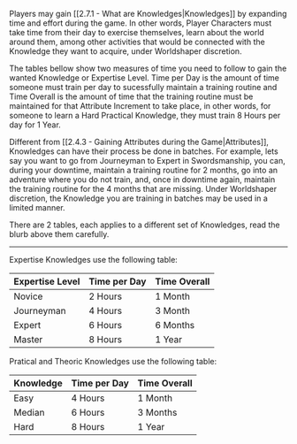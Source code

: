 Players may gain [[2.7.1 - What are Knowledges|Knowledges]] by expanding time and effort during the game. In other words, Player Characters must take time from their day to exercise themselves, learn about the world around them, among other activities that would be connected with the Knowledge they want to acquire, under Worldshaper discretion.

The tables bellow show two measures of time you need to follow to gain the wanted Knowledge or Expertise Level. Time per Day is the amount of time someone must train per day to sucessfully maintain a training routine and Time Overall is the amount of time that the training routine must be maintained for that Attribute Increment to take place, in other words, for someone to learn a Hard Practical Knowledge, they must train 8 Hours per day for 1 Year.

Different from [[2.4.3 - Gaining Attributes during the Game|Attributes]], Knowledges can have their process be done in batches. For example, lets say you want to go from Journeyman to Expert in Swordsmanship, you can, during your downtime, maintain a training routine for 2 months, go into an adventure where you do not train, and, once in downtime again, maintain the training routine for the 4 months that are missing. Under Worldshaper discretion, the Knowledge you are training in batches may be used in a limited manner.

There are 2 tables, each applies to a different set of Knowledges, read the blurb above them carefully.

___

Expertise Knowledges use the following table:

Expertise Level | Time per Day | Time Overall
---------- | ------------ | ------------
Novice | 2 Hours | 1 Month
Journeyman | 4 Hours | 3 Month
Expert | 6 Hours | 6 Months
Master | 8 Hours | 1 Year


Pratical and Theoric Knowledges use the following table:

Knowledge | Time per Day | Time Overall
---------- | ------------ | ------------
Easy | 4 Hours | 1 Month
Median | 6 Hours | 3 Months
Hard | 8 Hours | 1 Year